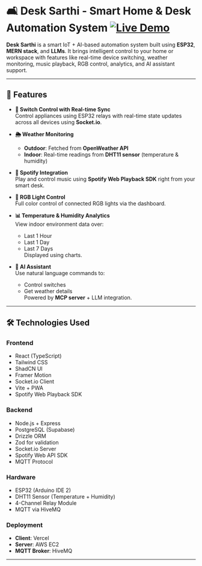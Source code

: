 # 🛋️ Desk Sarthi - Smart Home & Desk Automation System [![Live Demo](https://img.shields.io/badge/demo-live-green?style=for-the-badge)](https://home.ramankumar.me)

**Desk Sarthi** is a smart IoT + AI-based automation system built using **ESP32**, **MERN stack**, and **LLMs**. It brings intelligent control to your home or workspace with features like real-time device switching, weather monitoring, music playback, RGB control, analytics, and AI assistant support.

---

## 🚀 Features

- **🔌 Switch Control with Real-time Sync**  
  Control appliances using ESP32 relays with real-time state updates across all devices using **Socket.io**.

- **🌦️ Weather Monitoring**  
  - **Outdoor**: Fetched from **OpenWeather API**  
  - **Indoor**: Real-time readings from **DHT11 sensor** (temperature & humidity)

- **🎵 Spotify Integration**  
  Play and control music using **Spotify Web Playback SDK** right from your smart desk.

- **🌈 RGB Light Control**  
  Full color control of connected RGB lights via the dashboard.

- **📊 Temperature & Humidity Analytics**  
  View indoor environment data over:
  - Last 1 Hour
  - Last 1 Day
  - Last 7 Days  
  Displayed using charts.

- **🧠 AI Assistant**  
  Use natural language commands to:
  - Control switches
  - Get weather details  
  Powered by **MCP server** + LLM integration.

---

## 🛠️ Technologies Used

### Frontend
- React (TypeScript)
- Tailwind CSS
- ShadCN UI
- Framer Motion
- Socket.io Client
- Vite + PWA
- Spotify Web Playback SDK

### Backend
- Node.js + Express
- PostgreSQL (Supabase)
- Drizzle ORM
- Zod for validation
- Socket.io Server
- Spotify Web API SDK
- MQTT Protocol

### Hardware
- ESP32 (Arduino IDE 2)
- DHT11 Sensor (Temperature + Humidity)
- 4-Channel Relay Module
- MQTT via HiveMQ

### Deployment
- **Client**: Vercel  
- **Server**: AWS EC2  
- **MQTT Broker**: HiveMQ

---

